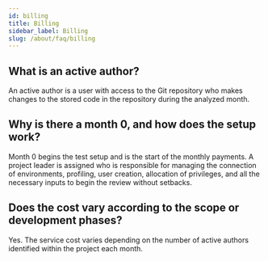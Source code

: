 ```yaml
---
id: billing
title: Billing
sidebar_label: Billing
slug: /about/faq/billing
---
```


## What is an active author?

An active author is a user
with access to the Git repository
who makes changes to the stored code
in the repository
during the analyzed month.

## Why is there a month 0, and how does the setup work?

Month 0 begins the test setup
and is the start of the monthly payments.
A project leader is assigned
who is responsible for managing the connection of environments,
profiling, user creation, allocation of privileges,
and all the necessary inputs
to begin the review without setbacks.

## Does the cost vary according to the scope or development phases?

Yes.
The service cost varies
depending on the number of active authors
identified within the project
each month.
